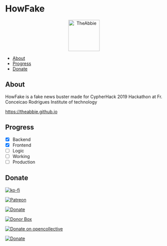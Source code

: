 # HowFake

<p align='center'><img src="https://theabbie.github.io/files/logo.png" alt="TheAbbie" width="100" height="100"></p>

* [About](#About)
* [Progress](#Progress)
* [Donate](#Donate)

## About

HowFake is a fake news buster made for CypherHack 2019 Hackathon at Fr. Conceicao Rodrigues Institute of technology

https://theabbie.github.io

## Progress

- [x] Backend
- [x] Frontend
- [ ] Logic
- [ ] Working
- [ ] Production

## Donate

[![ko-fi](https://www.ko-fi.com/img/githubbutton_sm.svg)](https://ko-fi.com/K3K31DJFA)

[![Patreon](https://c5.patreon.com/external/logo/become_a_patron_button.png)](https://patreon.com/theabbie)

[![Donate](https://img.shields.io/badge/Donate-PayPal-green.svg)](https://www.paypal.me/theabbie)

[![Donor Box](https://d1iczxrky3cnb2.cloudfront.net/button-medium-blue.png)](https://donorbox.org/theabbie)

[![Donate on opencollective](https://opencollective.com/webpack/donate/button@2x.png?color=blue)](https://opencollective.com/theabbie)

[![Donate](https://button.flattr.com/button-compact-static-100x17.png)](https://flattr.com/@theabbie)
